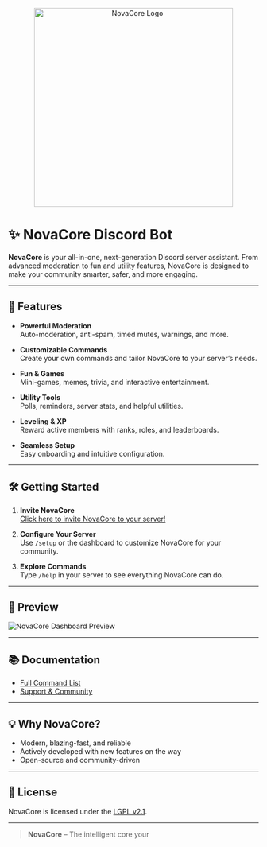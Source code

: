<p align="center">
  <img src="novacore.png" alt="NovaCore Logo" width="400"/>
</p>

# ✨ NovaCore Discord Bot

**NovaCore** is your all-in-one, next-generation Discord server assistant. From advanced moderation to fun and utility features, NovaCore is designed to make your community smarter, safer, and more engaging.

---

## 🚀 Features

- **Powerful Moderation**  
  Auto-moderation, anti-spam, timed mutes, warnings, and more.

- **Customizable Commands**  
  Create your own commands and tailor NovaCore to your server’s needs.

- **Fun & Games**  
  Mini-games, memes, trivia, and interactive entertainment.

- **Utility Tools**  
  Polls, reminders, server stats, and helpful utilities.

- **Leveling & XP**  
  Reward active members with ranks, roles, and leaderboards.

- **Seamless Setup**  
  Easy onboarding and intuitive configuration.

---

## 🛠️ Getting Started

1. **Invite NovaCore**  
   [Click here to invite NovaCore to your server!](#)

2. **Configure Your Server**  
   Use `/setup` or the dashboard to customize NovaCore for your community.

3. **Explore Commands**  
   Type `/help` in your server to see everything NovaCore can do.

---

## 📸 Preview

![NovaCore Dashboard Preview](https://placehold.co/800x200?text=NovaCore+Dashboard+Preview)

---

## 📚 Documentation

- [Full Command List](#)
- [Support & Community](www.discord.gg/z4C6T5m88D)

---

## 💡 Why NovaCore?

- Modern, blazing-fast, and reliable
- Actively developed with new features on the way
- Open-source and community-driven

---

## 📝 License

NovaCore is licensed under the [LGPL v2.1](LICENSE).

---

> **NovaCore** – The intelligent core your
